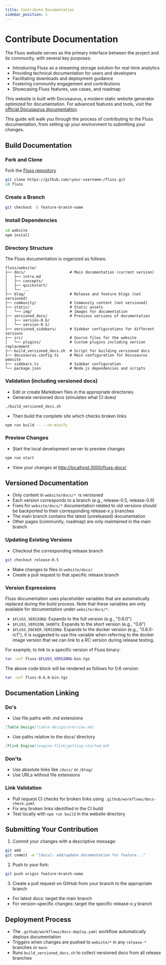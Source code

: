 ```yaml
---
title: Contribute Documentation
sidebar_position: 1
---
```


<!--
 Licensed to the Apache Software Foundation (ASF) under one
 or more contributor license agreements.  See the NOTICE file
 distributed with this work for additional information
 regarding copyright ownership.  The ASF licenses this file
 to you under the Apache License, Version 2.0 (the
 "License"); you may not use this file except in compliance
 with the License.  You may obtain a copy of the License at

      http://www.apache.org/licenses/LICENSE-2.0

 Unless required by applicable law or agreed to in writing, software
 distributed under the License is distributed on an "AS IS" BASIS,
 WITHOUT WARRANTIES OR CONDITIONS OF ANY KIND, either express or implied.
 See the License for the specific language governing permissions and
 limitations under the License.
-->

# Contribute Documentation

The Fluss website serves as the primary interface between the project and its community, with several key purposes:

* Introducing Fluss as a streaming storage solution for real-time analytics
* Providing technical documentation for users and developers
* Facilitating downloads and deployment guidance
* Fostering community engagement and contributions
* Showcasing Fluss features, use cases, and roadmap

This website is built with Docusaurus, a modern static website generator optimized for documentation. For advanced features and tools, visit the [official Docusaurus documentation](https://docusaurus.io/).

This guide will walk you through the process of contributing to the Fluss documentation, from setting up your environment to submitting your changes.

## Build Documentation

### Fork and Clone
Fork the [Fluss repository](https://github.com/apache/fluss)
    
``` bash
git clone https://github.com/<your-username>/fluss.git
cd fluss
```

### Create a Branch
```bash
git checkout -b feature-branch-name
```

### Install Dependencies
```bash
cd website
npm install
```

### Directory Structure
The Fluss documentation is organized as follows:
```
fluss/website/
├── docs/                    # Main documentation (current version)
│   ├── intro.md
│   ├── concepts/
│   ├── quickstart/
│   └── ...
├── blog/                    # Release and feature blogs (not versioned)
├── community/               # Community content (not versioned)
├── static/                  # Static assets
│   └── img/                 # Images for documentation
├── versioned_docs/          # Previous versions of documentation
│   ├── version-0.6/
│   └── version-0.5/
├── versioned_sidebars/      # Sidebar configurations for different versions
├── src/                     # Source files for the website
│   └── plugins/             # Custom plugins including version replacement
├── build_versioned_docs.sh  # Script for building versioned docs
├── docusaurus.config.ts     # Main configuration for Docusaurus website
├── sidebars.ts              # Sidebar configuration
└── package.json             # Node.js dependencies and scripts
```

### Validation (including versioned docs)
- Edit or create Markdown files in the appropriate directories
- Generate versioned docs (simulates what CI does)
```bash
./build_versioned_docs.sh
```
- Then build the complete site which checks broken links
``` bash
npm run build -- --no-minify
```
  
### Preview Changes
- Start the local development server to preview changes
```bash
npm run start
```
- View your changes at [http://localhost:3000/fluss-docs/](http://localhost:3000/fluss-docs/)

## Versioned Documentation
- Only content in `website/docs/* `is versioned
- Each version corresponds to a branch (e.g., release-0.5, release-0.6)
- Fixes for `website/docs/*` documentation related to old versions should be backported to their corresponding release-x.y branches
- The main branch contains the latest (unreleased) documentation
- Other pages (community, roadmap) are only maintained in the main branch

### Updating Existing Versions
- Checkout the corresponding release branch
``` bash
git checkout release-0.5
```
- Make changes to files in `website/docs/`
- Create a pull request to that specific release branch

### Version Expressions
Fluss documentation uses placeholder variables that are automatically replaced during the build process. Note that these variables are only available for documentation under `website/docs/*`.
- `$FLUSS_VERSION$`: Expands to the full version (e.g., "0.6.0")
- `$FLUSS_VERSION_SHORT$`: Expands to the short version (e.g., "0.6")
- `$FLUSS_DOCKER_VERSION$`: Expands to the docker version (e.g., "0.6.0-rc1"), it is suggested to use this variable when referring to the docker image version that we can link to a RC version during release testing.

For example, to link to a specific version of Fluss binary:

```bash
tar -xzf fluss-$FLUSS_VERSION$-bin.tgz
```

The above code block will be rendered as follows for 0.6 version:

```bash
tar -xzf fluss-0.6.0-bin.tgz
```

## Documentation Linking

### Do's
- Use file paths with .md extensions
``` markdown
[Table Design](table-design/overview.md)
```

- Use paths relative to the docs/ directory
``` markdown
[Flink Engine](engine-flink/getting-started.md)
```


### Don'ts
- Use absolute links like `/docs/` or `/blog/`
- Use URLs without file extensions

### Link Validation
- Pull request CI checks for broken links using `.github/workflows/docs-check.yaml`
- Fix any broken links identified in the CI build
- Test locally with `npm run build` in the website directory

## Submitting Your Contribution
1. Commit your changes with a descriptive message:
```bash
git add .
git commit -m "[docs]: add/update documentation for feature..."
```
2. Push to your fork:
```bash
git push origin feature-branch-name
```
3. Create a pull request on GitHub from your branch to the appropriate branch
- For latest docs: target the main branch
- For version-specific changes: target the specific release-x.y branch

## Deployment Process
- The `.github/workflows/docs-deploy.yaml` workflow automatically deploys documentation
- Triggers when changes are pushed to `website/*` in any `release-*` branches or `main`
- Runs `build_versioned_docs.sh` to collect versioned docs from all release branches
